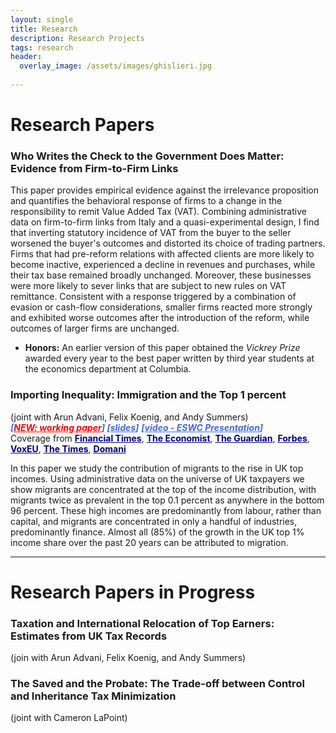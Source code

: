 ```yaml
---
layout: single
title: Research
description: Research Projects
tags: research
header: 
  overlay_image: /assets/images/ghislieri.jpg
  
---
```




# Research Papers

### Who Writes the Check to the Government Does Matter: Evidence from Firm-to-Firm Links
This paper provides empirical evidence against the irrelevance proposition and quantifies the behavioral response of firms to a change in the responsibility to remit Value Added Tax (VAT). Combining administrative data on firm-to-firm links from Italy and a quasi-experimental design, I find that inverting statutory incidence of VAT from the buyer to the seller worsened the buyer's outcomes and distorted its choice of trading partners. Firms that had pre-reform relations with affected clients are more likely to become inactive, experienced a decline in revenues and purchases, while their tax base remained broadly unchanged. Moreover, these businesses were more likely to sever links that are subject to new rules on VAT remittance. Consistent with a response triggered by a combination of evasion or cash-flow considerations, smaller firms reacted more strongly and exhibited worse outcomes after the introduction of the reform, while outcomes of larger firms are unchanged.

- **Honors:** An earlier version of this paper obtained the *Vickrey Prize* awarded every year to the best paper written by third year students at the economics department at Columbia.

### Importing Inequality: Immigration and the Top 1 percent  <br/>
(joint with Arun Advani, Felix Koenig, and Andy Summers) <br/>
<span style="color:royalblue"><strong>_[<a href="https://warwick.ac.uk/fac/soc/economics/research/centres/cage/manage/publications/wp508.2020.pdf" style="color:red">NEW: working paper</a>]_ </strong> </span> 
<span style="color:royalblue"><strong>_[<a href="/assets/slides/AdvaniKoenigPessinaSummers_slides.pdf" style="color:royalblue">slides</a>]_</strong></span>
<span style="color:royalblue"><strong>_[<a href="https://youtu.be/A25e9KPowok?t=3736" style="color:royalblue">video - ESWC Presentation</a>]_</strong></span> <br/>
Coverage from <a href="https://www.ft.com/content/0e7aafcf-4e69-4124-9a43-027177d8a4b9" style="color:navy"><strong>Financial Times</strong><a/>, <a href="https://www.economist.com/britain/2020/09/26/does-immigration-import-inequality" style="color:navy"><strong>The Economist</strong><a/>, <a href="https://www.theguardian.com/money/2020/sep/20/about-a-quarter-of-the-uks-top-earners-are-migrants-data-shows?CMP=share_btn_tw " style="color:navy"><strong>The Guardian</strong><a/>, <a href="https://www.forbes.com/sites/chantaldasilva/2020/09/21/nearly-a-quarter-of-uks-top-one-percent-are-migrants-study-finds/#557e6cea1935" style="color:navy"><strong>Forbes</strong></a>, <a href="https://voxeu.org/article/immigration-and-top-1" style="color:navy"><strong>VoxEU</strong></a>, <a href="https://www.thetimes.co.uk/article/foreigners-don-t-take-jobs-they-create-them-and-boost-the-treasury-m8fmx6z3w" style="color:navy"><strong>The Times</strong></a>, <a href="https://www.editorialedomani.it/economia/dati/l1-per-cento-pi-ricco-anche-migrante-gota1gly" style="color:navy"><strong>Domani</strong></a>
        
In this paper we study the contribution of migrants to the rise in UK top incomes. Using administrative data on the universe of UK taxpayers we show migrants are concentrated at the top of the income distribution, with migrants twice as prevalent in the top 0.1 percent as anywhere in the bottom 96 percent. These high incomes are predominantly from labour, rather than capital, and migrants are concentrated in only a handful of industries, predominantly finance. Almost all (85%) of the growth in the UK top 1% income share over the past 20 years can be attributed to migration.

****

# Research Papers in Progress

### Taxation and International Relocation of Top Earners: Estimates from UK Tax Records
(join with Arun Advani, Felix Koenig, and Andy Summers)

### The Saved and the Probate: The Trade-off between Control and Inheritance Tax Minimization
(joint with Cameron LaPoint)